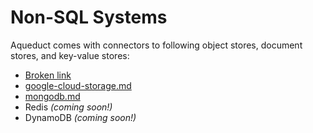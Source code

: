 # Non-SQL Systems

Aqueduct comes with connectors to following object stores, document stores, and key-value stores:

* [Broken link](broken-reference "mention")
* [google-cloud-storage.md](google-cloud-storage.md "mention")
* [mongodb.md](mongodb.md "mention")
* Redis _(coming soon!)_
* DynamoDB _(coming soon!)_
